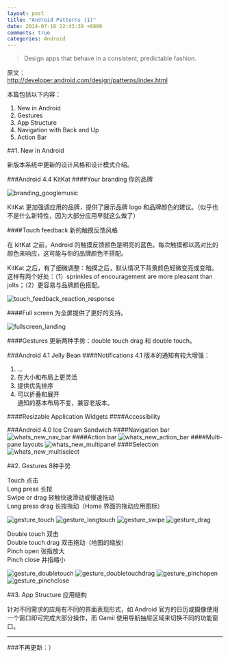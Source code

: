 ```yaml
---
layout: post
title: "Android Patterns (1)"
date: 2014-07-16 22:43:39 +0800
comments: true
categories: Android
---
```

> Design apps that behave in a consistent, predictable fashion.

原文：  
<http://developer.android.com/design/patterns/index.html>

本篇包括以下内容：  
1. New in Android  
2. Gestures  
3. App Structure  
4. Navigation with Back and Up  
5. Action Bar
<!--more-->

##1. New in Android

新版本系统中更新的设计风格和设计模式介绍。 

###Android 4.4 KitKat
####Your branding
你的品牌

![branding_googlemusic](/images/branding_googlemusic.png)

KitKat 更加强调应用的品牌，提供了展示品牌 logo 和品牌颜色的建议。（似乎也不是什么新特性，因为大部分应用早就这么做了）

####Touch feedback
新的触摸反馈风格

在 kitKat 之前，Android 的触摸反馈颜色是明亮的蓝色。每次触摸都以高对比的颜色来响应，这可能与你的品牌颜色不搭配。

KitKat 之后，有了细微调整：触摸之后，默认情况下背景颜色轻微变亮或变暗。这样有两个好处：（1）sprinkles of encouragement are more pleasant than jolts；（2）更容易与品牌颜色搭配。

![touch_feedback_reaction_response](/images/touch_feedback_reaction_response.png)

####Full screen
为全屏提供了更好的支持。

![fullscreen_landing](/images/fullscreen_landing.png)

####Gestures
更新两种手势：double touch drag 和 double touch。

###Android 4.1 Jelly Bean
####Notifications
4.1 版本的通知有较大增强：  
1. ...  
2. 在大小和布局上更灵活  
3. 提供优先排序  
4. 可以折叠和展开  
通知的基本布局不变，兼容老版本。

####Resizable Application Widgets
####Accessibility

###Android 4.0 Ice Cream Sandwich
####Navigation bar
![whats_new_nav_bar](/images/whats_new_nav_bar.png)
####Action bar
![whats_new_action_bar](/images/whats_new_action_bar.png)
####Multi-pane layouts
![whats_new_multipanel](/images/whats_new_multipanel.png)
####Selection
![whats_new_multiselect](/images/whats_new_multiselect.png)

##2. Gestures
8种手势

Touch 点击  
Long press 长按  
Swipe or drag 轻触快速滑动或慢速拖动  
Long press drag 长按拖动（Home 界面的拖动应用图标）

![gesture_touch](/images/gesture_touch.png)  ![gesture_longtouch](/images/gesture_longtouch.png)  ![gesture_swipe](/images/gesture_swipe.png)  ![gesture_drag](/images/gesture_drag.png)  

Double touch 双击  
Double touch drag 双击拖动（地图的缩放）  
Pinch open 张指放大  
Pinch close 并指缩小  

![gesture_doubletouch](/images/gesture_doubletouch.png)  ![gesture_doubletouchdrag](/images/gesture_doubletouchdrag.png)  ![gesture_pinchopen](/images/gesture_pinchopen.png)  ![gesture_pinchclose](/images/gesture_pinchclose.png)

##3. App Structure
应用结构
 
针对不同需求的应用有不同的界面表现形式，如 Android 官方的日历或摄像使用一个窗口即可完成大部分操作，而 Gamil 使用导航抽屉区域来切换不同的功能窗口。

----
###不再更新：）

